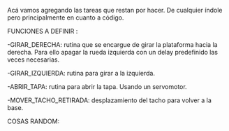   
Acá vamos agregando las tareas que restan por hacer. De cualquier índole pero principalmente en cuanto a código.


FUNCIONES A DEFINIR :

-GIRAR_DERECHA: rutina que se encargue de girar la plataforma hacia la derecha. Para ello apagar la rueda izquierda con un delay predefinido las veces necesarias.

-GIRAR_IZQUIERDA: rutina para girar a la izquierda.

-ABRIR_TAPA: rutina para abrir la tapa. Usando un servomotor.

-MOVER_TACHO_RETIRADA: desplazamiento del tacho para volver a la base.

COSAS RANDOM:

